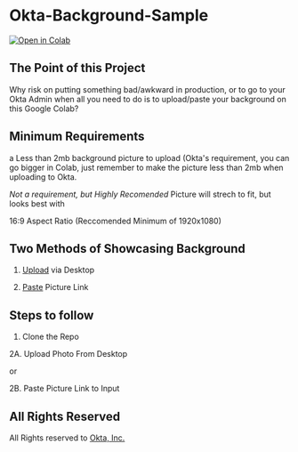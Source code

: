 # Okta-Background-Sample
<a href="https://colab.research.google.com/drive/1q4iRmsjdCQPbEnRY420ncmEXQs4Qxm3Y?usp=sharing" target="_parent"><img src="https://colab.research.google.com/assets/colab-badge.svg" alt="Open in Colab"/></a>

## The Point of this Project

Why risk on putting something bad/awkward in production, or to go to your Okta Admin when all you need to do is to upload/paste your background on this Google Colab?

## Minimum Requirements
a Less than 2mb background picture to upload (Okta's requirement, you can go bigger in Colab, just remember to make the picture less than 2mb when uploading to Okta.

*Not a requirement, but Highly Recomended* 
Picture will strech to fit, but looks best with

16:9 Aspect Ratio (Reccomended Minimum of 1920x1080)

## Two Methods of Showcasing Background
1) [Upload](https://colab.research.google.com/drive/1q4iRmsjdCQPbEnRY420ncmEXQs4Qxm3Y#scrollTo=3XrzSzwriZbg&line=12&uniqifier=1) via Desktop 

2) [Paste](https://colab.research.google.com/drive/1q4iRmsjdCQPbEnRY420ncmEXQs4Qxm3Y#scrollTo=3XrzSzwriZbg&line=12&uniqifier=1) Picture Link

## Steps to follow
1. Clone the Repo

2A. Upload Photo From Desktop

or

2B. Paste Picture Link to Input

## All Rights Reserved
All Rights reserved to [Okta, Inc.](https://okta.com)
